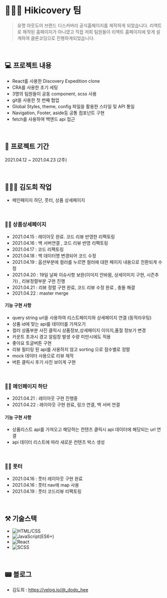 # 👨‍👩‍👦 Hikicovery 팀

> 유명 아웃도어 브랜드 디스커버리 공식홈페이지를 제작하게 되었습니다.
> 리액트로 제작된 홈페이지가 아니였고 직접 저희 팀원들이 리액트 홈페이지에 맞게
> 설계하여 클론코딩으로 진행하게되었습니다.
</br>

## 💻 프로젝트 내용

- React를 사용한 Discovery Expedition clone
- CRA를 사용한 초기 세팅
- 3명의 팀원들이 공동 component, scss 사용
- git을 사용한 첫 번째 협업
- Global Styles, theme, config 파일을 활용한 스타일 및 API 통일
- Navigation, Footer, aside등 공통 컴포넌트 구현
- fetch를 사용하여 백엔드 api 접근
</br>

## 📅 프로젝트 기간

2021.04.12 ~ 2021.04.23 (2주)

</br>

## 👩🏻‍💻 김도희 작업

- 메인페이지 하단, 풋터, 상품 상세페이지

</br>

### 🏃‍♀️ 상품상세페이지

- 2021.04.15 : 레이아웃 완료. 코드 리뷰 반영한 리팩토링
- 2021.04.16 : 백 서버연결 , 코드 리뷰 반영 리팩토링
- 2021.04.17 : 코드 리팩토링
- 2021.04.18 : 백 데이터명 변경되어 코드 수정
- 2021.04.19 : 옵션부분에 컬러를 누르면 컬러에 대한 페이지 내용으로 전환되게 수정
- 2021.04.20 : 19일 날짜 이슈사항 보완(이미지 안바뀜, 상세이미지 구현, 시즌추가) , 리뷰정렬부분 구현 진행
- 2021.04.21 : 리뷰 정렬 구현 완료, 코드 리뷰 수정 완료 , 충돌 해결
- 2021.04.22 : master merge

#### 기능 구현 사항

- query string url을 사용하여 리스트페이지와 상세페이지 연결 (동적라우팅)
- 상품 id에 맞는 api를 데이터를 가져오기
- 컬러 상품부분 사진 클릭시 상품정보,상세페이지 이미지,품절 정보가 변경
- 카운트 초과시 경고 알림창 발생 수량 미만시에도 적용
- 좋아요 토글버튼 구현
- 리뷰 필터링 된 api를 사용하지 않고 sorting 으로 점수별로 정렬
- mock 데이터 사용으로 리뷰 제작
- 버튼 클릭시 후기 사진 보이게 구현

</br>

### 🏃‍♀️ 메인페이지 하단

- 2021.04.21 : 레이아웃 구현 진행중
- 2021.04.22 : 레이아웃 구현 완료, 링크 연결, 백 서버 연결

#### 기능 구현 사항

- 상품리스트 api를 가져오고 해당하는 컨텐츠 클릭시 api 데이터에 해당되는 url 연결
- api 데이터 리스트에 따라 새로운 컨텐츠 박스 생성

</br>

### 🏃‍♀️ 풋터

- 2021.04.16 : 풋터 레이아웃 구현 완료
- 2021.04.16 : 풋터 nav에 map 사용
- 2021.04.19 : 풋터 코드리뷰 리팩토링

</br>

## ⚒ 기술스택

- ![HTML/CSS](https://img.shields.io/badge/-HTML/CSS-E44D26)
- ![JavaScript(ES6+)](<https://img.shields.io/badge/-JavaScript(ES6%2B)-F0DB4D>)
- ![React](https://img.shields.io/badge/-React-blue)
- ![SCSS](https://img.shields.io/badge/-SCSS-ff69b4)

</br>

## 📟 블로그

- 김도희 : https://velog.io/@_dodo_hee
